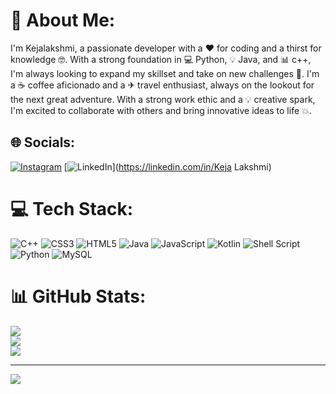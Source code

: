 # 💫 About Me:
I'm Kejalakshmi, a passionate developer with a ❤ for coding and a thirst for knowledge 🤓. With a strong foundation in 💻 Python, 💡 Java, and 📊 c++, I'm always looking to expand my skillset and take on new challenges 🎯. I'm a ☕ coffee aficionado and a ✈ travel enthusiast, always on the lookout for the next great adventure. With a strong work ethic and a 💡 creative spark, I'm excited to collaborate with others and bring innovative ideas to life 💥.<br>


## 🌐 Socials:
[![Instagram](https://img.shields.io/badge/Instagram-%23E4405F.svg?logo=Instagram&logoColor=white)](https://instagram.com/Awesome_dreamer_202) [![LinkedIn](https://img.shields.io/badge/LinkedIn-%230077B5.svg?logo=linkedin&logoColor=white)](https://linkedin.com/in/Keja Lakshmi) 

# 💻 Tech Stack:
![C++](https://img.shields.io/badge/c++-%2300599C.svg?style=for-the-badge&logo=c%2B%2B&logoColor=white) ![CSS3](https://img.shields.io/badge/css3-%231572B6.svg?style=for-the-badge&logo=css3&logoColor=white) ![HTML5](https://img.shields.io/badge/html5-%23E34F26.svg?style=for-the-badge&logo=html5&logoColor=white) ![Java](https://img.shields.io/badge/java-%23ED8B00.svg?style=for-the-badge&logo=openjdk&logoColor=white) ![JavaScript](https://img.shields.io/badge/javascript-%23323330.svg?style=for-the-badge&logo=javascript&logoColor=%23F7DF1E) ![Kotlin](https://img.shields.io/badge/kotlin-%237F52FF.svg?style=for-the-badge&logo=kotlin&logoColor=white) ![Shell Script](https://img.shields.io/badge/shell_script-%23121011.svg?style=for-the-badge&logo=gnu-bash&logoColor=white) ![Python](https://img.shields.io/badge/python-3670A0?style=for-the-badge&logo=python&logoColor=ffdd54) ![MySQL](https://img.shields.io/badge/mysql-4479A1.svg?style=for-the-badge&logo=mysql&logoColor=white)
# 📊 GitHub Stats:
![](https://github-readme-stats.vercel.app/api?username=keja202&theme=dark&hide_border=true&include_all_commits=false&count_private=true)<br/>
![](https://github-readme-streak-stats.herokuapp.com/?user=keja202&theme=dark&hide_border=true)<br/>
![](https://github-readme-stats.vercel.app/api/top-langs/?username=keja202&theme=dark&hide_border=true&include_all_commits=false&count_private=true&layout=compact)

---
[![](https://visitcount.itsvg.in/api?id=keja202&icon=1&color=0)](https://visitcount.itsvg.in)

<!-- Proudly created with GPRM ( https://gprm.itsvg.in ) -->

